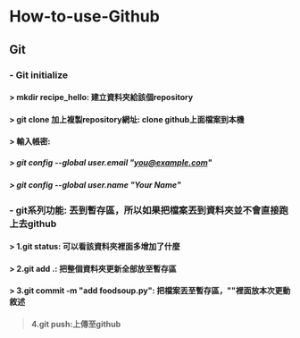 # How-to-use-Github

## Git
### - Git initialize
#### > mkdir recipe_hello: 建立資料夾給該個repository
#### > git clone 加上複製repository網址: clone github上面檔案到本機
#### > 輸入帳密:
##### > git config --global user.email "you@example.com"
##### > git config --global user.name "Your Name"

### - git系列功能: 丟到暫存區，所以如果把檔案丟到資料夾並不會直接跑上去github
#### > 1.git status: 可以看該資料夾裡面多增加了什麼
#### > 2.git add .: 把整個資料夾更新全部放至暫存區
#### > 3.git commit -m "add foodsoup.py": 把檔案丟至暫存區，""裡面放本次更動敘述
> #### 4.git push:上傳至github


